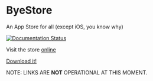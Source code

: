 # ByeStore

An App Store for all (except iOS, you know why)

[![Documentation Status](https://readthedocs.org/projects/byestore/badge/?version=latest)](https://byestore.readthedocs.io/en/latest/?badge=latest)

Visit the store [online](//apps.byemc.xyz/)

[Download it!](//apps.byemc.xyz/byemc/byestore/)

NOTE: LINKS ARE **NOT** OPERATIONAL AT THIS MOMENT.

